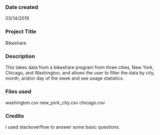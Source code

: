 ### Date created
03/14/2019

### Project Title
Bikeshare

### Description
This takes data from a bikeshare program from three cities, New York, Chicago, and Washington, and allows the user to filter the data by city, month, and/or day of the week and see usage statistics.

### Files used
washington.csv
new_york_city.csv
chicago.csv

### Credits
I used stackoverflow to answer some basic questions.
